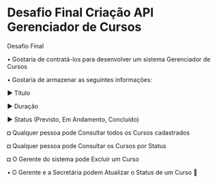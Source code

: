 # Desafio Final Criação API Gerenciador de Cursos


Desafio Final

 

• Gostaria de contratá-los para desenvolver um sistema Gerenciador de Cursos

• Gostaria de armazenar as seguintes informações:

► Título

► Duração

► Status (Previsto, Em Andamento, Concluído)

◘ Qualquer pessoa pode Consultar todos os Cursos cadastrados

◘ Qualquer pessoa pode Consultar os Cursos por Status

◘ O Gerente do sistema pode Excluir um Curso


• O Gerente e a Secretária podem Atualizar o Status de um Curso

